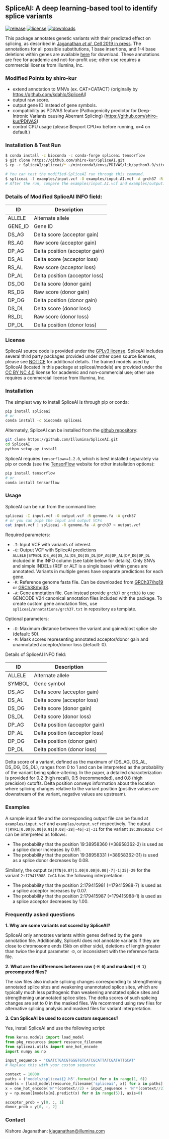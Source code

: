 ## SpliceAI: A deep learning-based tool to identify splice variants
[![release](https://img.shields.io/badge/release-v1.3.1-orange.svg)](https://img.shields.io/badge/release-v1.3.1-orange.svg)
[![license](https://img.shields.io/badge/license-GPLv3-green.svg)](https://img.shields.io/badge/license-GPLv3-green.svg)
[![downloads](https://pepy.tech/badge/spliceai)](https://pepy.tech/badge/spliceai)

This package annotates genetic variants with their predicted effect on splicing, as described in [Jaganathan *et al*, Cell 2019 in press](https://doi.org/10.1016/j.cell.2018.12.015). The annotations for all possible substitutions, 1 base insertions, and 1-4 base deletions within genes are available [here](https://basespace.illumina.com/s/otSPW8hnhaZR) for download. These annotations are free for academic and not-for-profit use; other use requires a commercial license from Illumina, Inc.

### Modified Points by shiro-kur
- extend annotation to MNVs (ex. CAT>CATACT) (originally by https://github.com/kdahlo/SpliceAI)
- output raw score.
- output gene ID instead of gene symbols.
- compatibility as PDIVAS feature (Pathogenicity predictor for Deep-Intronic Variants causing Aberrant Splicing) (https://github.com/shiro-kur/PDIVAS)
- control CPU usage (please $export CPU=x before running, x=4 on default.)


### Installation & Test Run
```sh
$ conda install -c bioconda -c conda-forge spliceai tensorflow
$ git clone https://github.com/shiro-kur/SpliceAI.git
$ cp -r SpliceAI/spliceai/* ~/miniconda3/envs/PDIVAS/lib/python3.9/site-packages/spliceai/

# You can test the modified-SpliceAI run through this command.
$ spliceai -I examples/input.vcf -O examples/input.AI.vcf -A grch37 -R  ../../Ref/hg19.fa -M 1
# After the run, compare the examples/input.AI.vcf and examples/output.vcf (the intended results).
```
### Details of Modified SpliceAI INFO field:

|    ID    | Description |
| -------- | ----------- |
|  ALLELE  | Alternate allele |
|  GENE_ID  | Gene ID |
|  DS_AG   | Delta score (acceptor gain) |
|  RS_AG   | Raw score (acceptor gain) |
|  DP_AG   | Delta position (acceptor gain) |
|  DS_AL   | Delta score (acceptor loss) |
|  RS_AL   | Raw score (acceptor loss) |
|  DP_AL   | Delta position (acceptor loss) |
|  DS_DG   | Delta score (donor gain) |
|  RS_DG   | Raw score (donor gain) |
|  DP_DG   | Delta position (donor gain) |
|  DS_DL   | Delta score (donor loss) |
|  RS_DL   | Raw score (donor loss) |
|  DP_DL   | Delta position (donor loss) |


### License
SpliceAI source code is provided under the [GPLv3 license](LICENSE). SpliceAI includes several third party packages provided under other open source licenses, please see [NOTICE](NOTICE) for additional details. The trained models used by SpliceAI (located in this package at spliceai/models) are provided under the [CC BY NC 4.0](LICENSE) license for academic and non-commercial use; other use requires a commercial license from Illumina, Inc.

### Installation
The simplest way to install SpliceAI is through pip or conda:
```sh
pip install spliceai
# or
conda install -c bioconda spliceai
```

Alternately, SpliceAI can be installed from the [github repository](https://github.com/Illumina/SpliceAI.git):
```sh
git clone https://github.com/Illumina/SpliceAI.git
cd SpliceAI
python setup.py install
```

SpliceAI requires ```tensorflow>=1.2.0```, which is best installed separately via pip or conda (see the [TensorFlow](https://www.tensorflow.org/) website for other installation options):
```sh
pip install tensorflow
# or
conda install tensorflow
```

### Usage
SpliceAI can be run from the command line:
```sh
spliceai -I input.vcf -O output.vcf -R genome.fa -A grch37
# or you can pipe the input and output VCFs
cat input.vcf | spliceai -R genome.fa -A grch37 > output.vcf
```

Required parameters:
 - ```-I```: Input VCF with variants of interest.
 - ```-O```: Output VCF with SpliceAI predictions `ALLELE|SYMBOL|DS_AG|DS_AL|DS_DG|DS_DL|DP_AG|DP_AL|DP_DG|DP_DL` included in the INFO column (see table below for details). Only SNVs and simple INDELs (REF or ALT is a single base) within genes are annotated. Variants in multiple genes have separate predictions for each gene.
 - ```-R```: Reference genome fasta file. Can be downloaded from [GRCh37/hg19](http://hgdownload.cse.ucsc.edu/goldenPath/hg19/bigZips/hg19.fa.gz) or [GRCh38/hg38](http://hgdownload.cse.ucsc.edu/goldenPath/hg38/bigZips/hg38.fa.gz).
 - ```-A```: Gene annotation file. Can instead provide `grch37` or `grch38` to use GENCODE V24 canonical annotation files included with the package. To create custom gene annotation files, use `spliceai/annotations/grch37.txt` in repository as template.

Optional parameters:
 - ```-D```: Maximum distance between the variant and gained/lost splice site (default: 50).
 - ```-M```: Mask scores representing annotated acceptor/donor gain and unannotated acceptor/donor loss (default: 0).

Details of SpliceAI INFO field:

|    ID    | Description |
| -------- | ----------- |
|  ALLELE  | Alternate allele |
|  SYMBOL  | Gene symbol |
|  DS_AG   | Delta score (acceptor gain) |
|  DS_AL   | Delta score (acceptor loss) |
|  DS_DG   | Delta score (donor gain) |
|  DS_DL   | Delta score (donor loss) |
|  DP_AG   | Delta position (acceptor gain) |
|  DP_AL   | Delta position (acceptor loss) |
|  DP_DG   | Delta position (donor gain) |
|  DP_DL   | Delta position (donor loss) |

Delta score of a variant, defined as the maximum of (DS_AG, DS_AL, DS_DG, DS_DL), ranges from 0 to 1 and can be interpreted as the probability of the variant being splice-altering. In the paper, a detailed characterization is provided for 0.2 (high recall), 0.5 (recommended), and 0.8 (high precision) cutoffs. Delta position conveys information about the location where splicing changes relative to the variant position (positive values are downstream of the variant, negative values are upstream).

### Examples
A sample input file and the corresponding output file can be found at `examples/input.vcf` and `examples/output.vcf` respectively. The output `T|RYR1|0.00|0.00|0.91|0.08|-28|-46|-2|-31` for the variant `19:38958362 C>T` can be interpreted as follows:
* The probability that the position 19:38958360 (=38958362-2) is used as a splice donor increases by 0.91.
* The probability that the position 19:38958331 (=38958362-31) is used as a splice donor decreases by 0.08.

Similarly, the output `CA|TTN|0.07|1.00|0.00|0.00|-7|-1|35|-29` for the variant `2:179415988 C>CA` has the following interpretation:
* The probability that the position 2:179415981 (=179415988-7) is used as a splice acceptor increases by 0.07.
* The probability that the position 2:179415987 (=179415988-1) is used as a splice acceptor decreases by 1.00.

### Frequently asked questions

**1. Why are some variants not scored by SpliceAI?**

SpliceAI only annotates variants within genes defined by the gene annotation file. Additionally, SpliceAI does not annotate variants if they are close to chromosome ends (5kb on either side), deletions of length greater than twice the input parameter ```-D```, or inconsistent with the reference fasta file.

**2. What are the differences between raw (```-M 0```) and masked (```-M 1```) precomputed files?**

The raw files also include splicing changes corresponding to strengthening annotated splice sites and weakening unannotated splice sites, which are typically much less pathogenic than weakening annotated splice sites and strengthening unannotated splice sites. The delta scores of such splicing changes are set to 0 in the masked files. We recommend using raw files for alternative splicing analysis and masked files for variant interpretation.

**3. Can SpliceAI be used to score custom sequences?**

Yes, install SpliceAI and use the following script:  

```python
from keras.models import load_model
from pkg_resources import resource_filename
from spliceai.utils import one_hot_encode
import numpy as np

input_sequence = 'CGATCTGACGTGGGTGTCATCGCATTATCGATATTGCAT'
# Replace this with your custom sequence

context = 10000
paths = ('models/spliceai{}.h5'.format(x) for x in range(1, 6))
models = [load_model(resource_filename('spliceai', x)) for x in paths]
x = one_hot_encode('N'*(context//2) + input_sequence + 'N'*(context//2))[None, :]
y = np.mean([models[m].predict(x) for m in range(5)], axis=0)

acceptor_prob = y[0, :, 1]
donor_prob = y[0, :, 2]
```

### Contact
Kishore Jaganathan: kjaganathan@illumina.com
